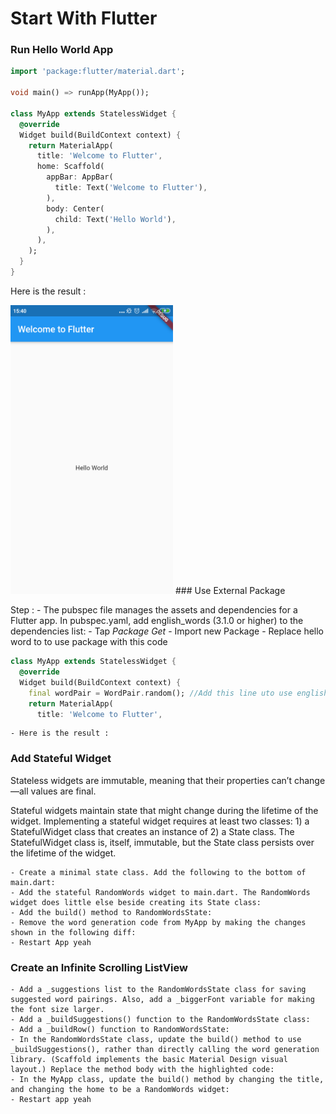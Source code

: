 # Start With Flutter
### Run Hello World App

```dart
import 'package:flutter/material.dart';

void main() => runApp(MyApp());

class MyApp extends StatelessWidget {
  @override
  Widget build(BuildContext context) {
    return MaterialApp(
      title: 'Welcome to Flutter',
      home: Scaffold(
        appBar: AppBar(
          title: Text('Welcome to Flutter'),
        ),
        body: Center(
          child: Text('Hello World'),
        ),
      ),
    );
  }
}
```
Here is the result :

<img src="images/startflutter1.png" width="260" position= "center">
### Use External Package

Step :
    - The pubspec file manages the assets and dependencies for  a Flutter app. In pubspec.yaml, add english_words (3.1.0 or higher) to the dependencies list:
    - Tap *Package Get*
    - Import new Package
    - Replace hello word to to use package with this code
```dart
class MyApp extends StatelessWidget {
  @override
  Widget build(BuildContext context) {
    final wordPair = WordPair.random(); //Add this line uto use english word package
    return MaterialApp(
      title: 'Welcome to Flutter',
```
    - Here is the result :

### Add Stateful Widget
Stateless widgets are immutable, meaning that their properties can’t change—all values are final.

Stateful widgets maintain state that might change during the lifetime of the widget. Implementing a stateful widget requires at least two classes: 1) a StatefulWidget class that creates an instance of 2) a State class. The StatefulWidget class is, itself, immutable, but the State class persists over the lifetime of the widget.

    - Create a minimal state class. Add the following to the bottom of main.dart:
    - Add the stateful RandomWords widget to main.dart. The RandomWords widget does little else beside creating its State class:
    - Add the build() method to RandomWordsState:
    - Remove the word generation code from MyApp by making the changes shown in the following diff:
    - Restart App yeah

### Create an Infinite Scrolling ListView
    - Add a _suggestions list to the RandomWordsState class for saving suggested word pairings. Also, add a _biggerFont variable for making the font size larger.
    - Add a _buildSuggestions() function to the RandomWordsState class:
    - Add a _buildRow() function to RandomWordsState:
    - In the RandomWordsState class, update the build() method to use _buildSuggestions(), rather than directly calling the word generation library. (Scaffold implements the basic Material Design visual layout.) Replace the method body with the highlighted code:
    - In the MyApp class, update the build() method by changing the title, and changing the home to be a RandomWords widget:
    - Restart app yeah
